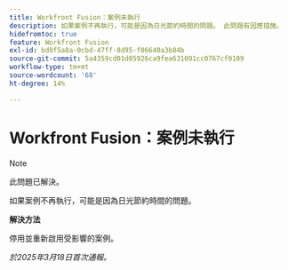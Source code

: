 ```yaml
---
title: Workfront Fusion：案例未執行
description: 如果案例不再執行，可能是因為日光節約時間的問題。 此問題有因應措施。
hidefromtoc: true
feature: Workfront Fusion
exl-id: bd9f5a8a-0cbd-47ff-8d95-f06640a3b84b
source-git-commit: 5a4359cd01d05926ca9fea631091cc0767cf0109
workflow-type: tm+mt
source-wordcount: '68'
ht-degree: 14%

---
```


# Workfront Fusion：案例未執行

>[!NOTE]
>
>此問題已解決。

如果案例不再執行，可能是因為日光節約時間的問題。

**解決方法**

停用並重新啟用受影響的案例。

_於2025年3月18日首次通報。_

